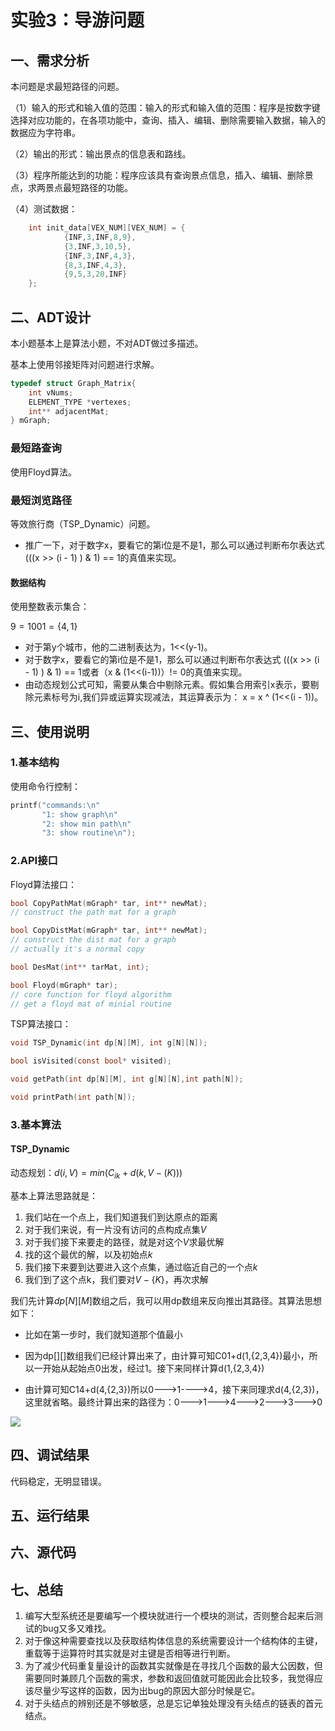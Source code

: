 # 实验3：导游问题

## 一、需求分析

本问题是求最短路径的问题。

（1）输入的形式和输入值的范围：输入的形式和输入值的范围：程序是按数字键选择对应功能的，在各项功能中，查询、插入、编辑、删除需要输入数据，输入的数据应为字符串。

（2）输出的形式：输出景点的信息表和路线。

（3）程序所能达到的功能：程序应该具有查询景点信息，插入、编辑、删除景点，求两景点最短路径的功能。

（4）测试数据：

```c
    int init_data[VEX_NUM][VEX_NUM] = {
            {INF,3,INF,8,9},
            {3,INF,3,10,5},
            {INF,3,INF,4,3},
            {8,3,INF,4,3},
            {9,5,3,20,INF}
    };
```

## 二、ADT设计

本小题基本上是算法小题，不对ADT做过多描述。

基本上使用邻接矩阵对问题进行求解。

```c
typedef struct Graph_Matrix{
    int vNums;
    ELEMENT_TYPE *vertexes;
    int** adjacentMat;
} mGraph;
```

### 最短路查询

使用Floyd算法。

### 最短浏览路径

等效旅行商（TSP_Dynamic）问题。

- 推广一下，对于数字x，要看它的第i位是不是1，那么可以通过判断布尔表达式(((x >> (i - 1) ) & 1) == 1的真值来实现。

#### 数据结构

使用整数表示集合：

$9 = 1001 = \{4,1\}$

- 对于第y个城市，他的二进制表达为，1<<(y-1)。
- 对于数字x，要看它的第i位是不是1，那么可以通过判断布尔表达式 (((x >> (i - 1) ) & 1) == 1或者（x  & (1<<(i-1))）!= 0的真值来实现。
- 由动态规划公式可知，需要从集合中剔除元素。假如集合用索引x表示，要剔除元素标号为i,我们异或运算实现减法，其运算表示为： x = x ^ (1<<(i - 1))。

## 三、使用说明

### 1.基本结构

使用命令行控制：

```c
printf("commands:\n"
       "1: show graph\n"
       "2: show min path\n"
       "3: show routine\n");
```

### 2.API接口

Floyd算法接口：

```c
bool CopyPathMat(mGraph* tar, int** newMat);
// construct the path mat for a graph

bool CopyDistMat(mGraph* tar, int** newMat);
// construct the dist mat for a graph
// actually it's a normal copy

bool DesMat(int** tarMat, int);

bool Floyd(mGraph* tar);
// core function for floyd algorithm
// get a floyd mat of minial routine
```

TSP算法接口：

```c
void TSP_Dynamic(int dp[N][M], int g[N][N]);

bool isVisited(const bool* visited);

void getPath(int dp[N][M], int g[N][N],int path[N]);

void printPath(int path[N]);
```

### 3.基本算法

#### TSP_Dynamic

动态规划：$d(i,V) = min({C_{ik}+d(k,V-(K))})$

基本上算法思路就是：

1. 我们站在一个点上，我们知道我们到达原点的距离
2. 对于我们来说，有一片没有访问的点构成点集$V$
3. 对于我们接下来要走的路径，就是对这个$V$求最优解
4. 找的这个最优的解，以及初始点$k$
5. 我们接下来要到达要进入这个点集，通过临近自己的一个点$k$
6. 我们到了这个点k，我们要对$V-\{K\}$，再次求解

我们先计算$dp[N][M]$数组之后，我可以用dp数组来反向推出其路径。其算法思想如下：

- 比如在第一步时，我们就知道那个值最小

- 因为dp[][]数组我们已经计算出来了，由计算可知C01+d(1,{2,3,4})最小，所以一开始从起始点0出发，经过1。接下来同样计算d(1,{2,3,4})

- 由计算可知C14+d(4,{2,3})所以0--->1---->4，接下来同理求d(4,{2,3})，这里就省略。最终计算出来的路径为：0--->1--->4--->2--->3--->0

![](D:\Coding\CProjects\DataStructureImplementingC\Pics\Display_pics\Chapter7\TSP.png)

## 四、调试结果

代码稳定，无明显错误。

## 五、运行结果

## 六、源代码

## 七、总结

1. 编写大型系统还是要编写一个模块就进行一个模块的测试，否则整合起来后测试的bug又多又难找。
2. 对于像这种需要查找以及获取结构体信息的系统需要设计一个结构体的主键，重载等于运算符时其实就是对主键是否相等进行判断。
3. 为了减少代码重复量设计的函数其实就像是在寻找几个函数的最大公因数，但需要同时兼顾几个函数的需求，参数和返回值就可能因此会比较多，我觉得应该尽量少写这样的函数，因为出bug的原因大部分时候是它。
4. 对于头结点的辨别还是不够敏感，总是忘记单独处理没有头结点的链表的首元结点。